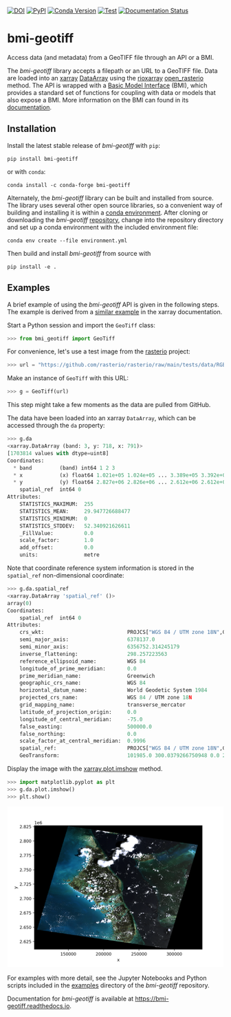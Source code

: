 [![DOI](https://zenodo.org/badge/DOI/10.5281/zenodo.8327418.svg)](https://doi.org/10.5281/zenodo.8327418)
[![PyPI](https://img.shields.io/pypi/v/bmi-geotiff)](https://pypi.org/project/bmi-geotiff)
[![Conda Version](https://img.shields.io/conda/vn/conda-forge/bmi-geotiff.svg)](https://anaconda.org/conda-forge/bmi-geotiff)
[![Test](https://github.com/csdms/bmi-geotiff/actions/workflows/test.yml/badge.svg)](https://github.com/csdms/bmi-geotiff/actions/workflows/test.yml)
[![Documentation Status](https://readthedocs.org/projects/bmi-geotiff/badge/?version=latest)](https://bmi-geotiff.readthedocs.io/en/latest/?badge=latest)

# bmi-geotiff

Access data (and metadata) from a GeoTIFF file through an API or a BMI.

The *bmi-geotiff* library accepts a filepath or an URL to a GeoTIFF file.
Data are loaded into an
[xarray](http://xarray.pydata.org/en/stable/)
[DataArray](http://xarray.pydata.org/en/stable/api.html#dataarray)
using the [rioxarray](https://corteva.github.io/rioxarray/stable/index.html)
[open_rasterio](https://corteva.github.io/rioxarray/stable/rioxarray.html#rioxarray.open_rasterio) method.
The API is wrapped with a
[Basic Model Interface](https://bmi.readthedocs.io) (BMI),
which provides a standard set of functions for coupling with data or models
that also expose a BMI.
More information on the BMI can found in its
[documentation](https://bmi.readthedocs.io).

## Installation

Install the latest stable release of *bmi-geotiff* with `pip`:
```
pip install bmi-geotiff
```
or with `conda`:
```
conda install -c conda-forge bmi-geotiff
```

Alternately,
the *bmi-geotiff* library can be built and installed from source.
The library uses several other open source libraries,
so a convenient way of building and installing it is within a
[conda environment](https://docs.conda.io/projects/conda/en/latest/user-guide/tasks/manage-environments.html).
After cloning or downloading the *bmi-geotiff*
[repository](https://github.com/csdms/bmi-geotiff),
change into the repository directory
and set up a conda environment with the included environment file:
```
conda env create --file environment.yml
```
Then build and install *bmi-geotiff* from source with
```
pip install -e .
```

## Examples

A brief example of using the *bmi-geotiff* API is given in the following steps.
The example is derived from a [similar example](http://xarray.pydata.org/en/stable/examples/visualization_gallery.html#imshow()-and-rasterio-map-projections) in the xarray documentation.

Start a Python session and import the `GeoTiff` class:
```python
>>> from bmi_geotiff import GeoTiff
```

For convenience,
let's use a test image from the [rasterio](https://rasterio.readthedocs.io) project:
```python
>>> url = "https://github.com/rasterio/rasterio/raw/main/tests/data/RGB.byte.tif"
```

Make an instance of `GeoTiff` with this URL:
```python
>>> g = GeoTiff(url)
```
This step might take a few moments as the data are pulled from GitHub.

The data have been loaded into an xarray `DataArray`, which can be accessed through the `da` property:
```python
>>> g.da
<xarray.DataArray (band: 3, y: 718, x: 791)>
[1703814 values with dtype=uint8]
Coordinates:
  * band         (band) int64 1 2 3
  * x            (x) float64 1.021e+05 1.024e+05 ... 3.389e+05 3.392e+05
  * y            (y) float64 2.827e+06 2.826e+06 ... 2.612e+06 2.612e+06
    spatial_ref  int64 0
Attributes:
    STATISTICS_MAXIMUM:  255
    STATISTICS_MEAN:     29.947726688477
    STATISTICS_MINIMUM:  0
    STATISTICS_STDDEV:   52.340921626611
    _FillValue:          0.0
    scale_factor:        1.0
    add_offset:          0.0
    units:               metre
```

Note that coordinate reference system information is stored
in the `spatial_ref` non-dimensional coordinate:
```python
>>> g.da.spatial_ref
<xarray.DataArray 'spatial_ref' ()>
array(0)
Coordinates:
    spatial_ref  int64 0
Attributes:
    crs_wkt:                           PROJCS["WGS 84 / UTM zone 18N",GEOGCS[...
    semi_major_axis:                   6378137.0
    semi_minor_axis:                   6356752.314245179
    inverse_flattening:                298.257223563
    reference_ellipsoid_name:          WGS 84
    longitude_of_prime_meridian:       0.0
    prime_meridian_name:               Greenwich
    geographic_crs_name:               WGS 84
    horizontal_datum_name:             World Geodetic System 1984
    projected_crs_name:                WGS 84 / UTM zone 18N
    grid_mapping_name:                 transverse_mercator
    latitude_of_projection_origin:     0.0
    longitude_of_central_meridian:     -75.0
    false_easting:                     500000.0
    false_northing:                    0.0
    scale_factor_at_central_meridian:  0.9996
    spatial_ref:                       PROJCS["WGS 84 / UTM zone 18N",GEOGCS[...
    GeoTransform:                      101985.0 300.0379266750948 0.0 2826915...
```

Display the image with the [xarray.plot.imshow](http://xarray.pydata.org/en/stable/generated/xarray.plot.imshow.html) method.
```python
>>> import matplotlib.pyplot as plt
>>> g.da.plot.imshow()
>>> plt.show()
```

![Example GeoTiff display through *xarray*.](./examples/example-rgb.png)

For examples with more detail,
see the Jupyter Notebooks and Python scripts
included in the [examples](https://github.com/csdms/bmi-geotiff/tree/main/examples) directory
of the *bmi-geotiff* repository.

Documentation for *bmi-geotiff*
is available at https://bmi-geotiff.readthedocs.io.
